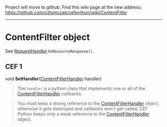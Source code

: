 Project will move to github. Find this wiki page at the new address: https://github.com/cztomczak/cefpython/wiki/ContentFilter


---


# ContentFilter object #

See [RequestHandler](RequestHandler.md).`OnResourceResponse()`.

## CEF 1 ##

void **SetHandler**([ContentFilterHandler](ContentFilterHandler.md) handler)

> The `handler` is a python class that implements
> one or all of the [ContentFilterHandler](ContentFilterHandler.md) callbacks.

> You must keep a strong reference to the [ContentFilterHandler](ContentFilterHandler.md)
> object, otherwise it gets destroyed and callbacks won't get called,
> CEF Python keeps only a weak reference to the [ContentFilterHandler](ContentFilterHandler.md)
> object.